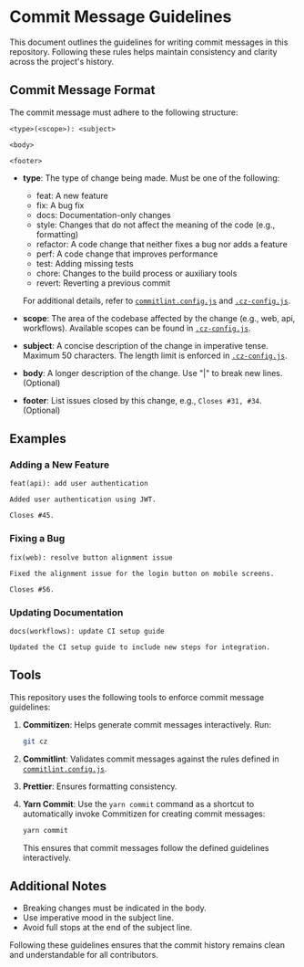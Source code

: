 # Commit Message Guidelines

This document outlines the guidelines for writing commit messages in this
repository. Following these rules helps maintain consistency and clarity across
the project's history.

## Commit Message Format

The commit message must adhere to the following structure:

```
<type>(<scope>): <subject>

<body>

<footer>
```

- **type**: The type of change being made. Must be one of the following:
  - feat: A new feature
  - fix: A bug fix
  - docs: Documentation-only changes
  - style: Changes that do not affect the meaning of the code (e.g., formatting)
  - refactor: A code change that neither fixes a bug nor adds a feature
  - perf: A code change that improves performance
  - test: Adding missing tests
  - chore: Changes to the build process or auxiliary tools
  - revert: Reverting a previous commit

  For additional details, refer to
  [`commitlint.config.js`](../commitlint.config.js) and
  [`.cz-config.js`](../.cz-config.js).

- **scope**: The area of the codebase affected by the change (e.g., web, api,
  workflows). Available scopes can be found in
  [`.cz-config.js`](../.cz-config.js).
- **subject**: A concise description of the change in imperative tense. Maximum
  50 characters. The length limit is enforced in
  [`.cz-config.js`](../.cz-config.js).
- **body**: A longer description of the change. Use "|" to break new lines.
  (Optional)
- **footer**: List issues closed by this change, e.g., `Closes #31, #34`.
  (Optional)

## Examples

### Adding a New Feature

```
feat(api): add user authentication

Added user authentication using JWT.

Closes #45.
```

### Fixing a Bug

```
fix(web): resolve button alignment issue

Fixed the alignment issue for the login button on mobile screens.

Closes #56.
```

### Updating Documentation

```
docs(workflows): update CI setup guide

Updated the CI setup guide to include new steps for integration.
```

## Tools

This repository uses the following tools to enforce commit message guidelines:

1. **Commitizen**: Helps generate commit messages interactively. Run:

   ```sh
   git cz
   ```

2. **Commitlint**: Validates commit messages against the rules defined in
   [`commitlint.config.js`](../commitlint.config.js).

3. **Prettier**: Ensures formatting consistency.

4. **Yarn Commit**: Use the `yarn commit` command as a shortcut to automatically
   invoke Commitizen for creating commit messages:
   ```sh
   yarn commit
   ```
   This ensures that commit messages follow the defined guidelines
   interactively.

## Additional Notes

- Breaking changes must be indicated in the body.
- Use imperative mood in the subject line.
- Avoid full stops at the end of the subject line.

Following these guidelines ensures that the commit history remains clean and
understandable for all contributors.
